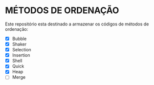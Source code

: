 # MÉTODOS DE ORDENAÇÃO

Este repositório esta destinado a armazenar os códigos de métodos de ordenação:

- [x] Bubble
- [x] Shaker
- [x] Selection
- [x] Insertion
- [x] Shell
- [x] Quick
- [x] Heap
- [ ] Merge